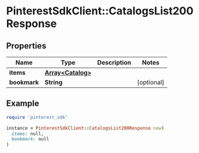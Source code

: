 # PinterestSdkClient::CatalogsList200Response

## Properties

| Name | Type | Description | Notes |
| ---- | ---- | ----------- | ----- |
| **items** | [**Array&lt;Catalog&gt;**](Catalog.md) |  |  |
| **bookmark** | **String** |  | [optional] |

## Example

```ruby
require 'pinterest_sdk'

instance = PinterestSdkClient::CatalogsList200Response.new(
  items: null,
  bookmark: null
)
```

